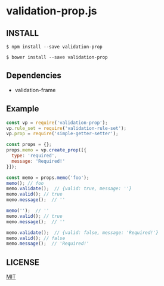 # validation-prop.js


## INSTALL

```
$ npm install --save validation-prop
```

```
$ bower install --save validation-prop
```

## Dependencies

* validation-frame

## Example

```javascript
const vp = require('validation-prop');
vp.rule_set = require('validation-rule-set');
vp.prop = require('simple-getter-setter');

const props = {};
props.memo = vp.create_prop([{
  type: 'required',
  message: 'Required!'
}]);

const memo = props.memo('foo');
memo(); // foo
memo.validate();  // {valid: true, message: ''}
memo.valid(); // true
memo.message();  // ''

memo('');  // ''
memo.valid(); // true
memo.message();  // ''

memo.validate();  // {valid: false, message: 'Required!'}
memo.valid(); // false
memo.message();  // 'Required!'
```

## LICENSE

[MIT]()
